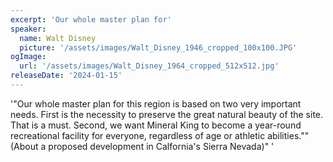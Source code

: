 ```yaml
---
excerpt: 'Our whole master plan for'
speaker:
  name: Walt Disney
  picture: '/assets/images/Walt_Disney_1946_cropped_100x100.JPG'
ogImage:
  url: '/assets/images/Walt_Disney_1964_cropped_512x512.jpg'
releaseDate: '2024-01-15'
---
```


'"Our whole master plan for this region is based on two very important needs. First is the necessity to preserve the great natural beauty of the site. That is a must. Second, we want Mineral King to become a year-round recreational facility for everyone, regardless of age or athletic abilities."" (About a proposed development in Calfornia's Sierra Nevada)"'
